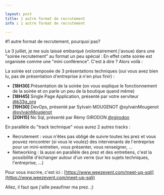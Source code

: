 ```yaml
---

layout: post
title: 1 autre format de recrutement
info : 1 autre format de recrutement

---
```


#1 autre format de recrutement, pourquoi pas?

Le 3 juillet, je me suis laissé embarqué (volontairement j'avoue) dans une "soirée recrutement" au format un peu spécial : En effet cette soirée est organisée comme une "mini conférence". C'est à dire ? Alors voilà :

La soirée est composée de 3 présentations techniques (oui vous avez bien lu, pas de présentation d'entreprise à n'en plus finir) :


- **[18H30]**  Présentation de la soirée (on vous explique le fonctionnement de la soirée et on parle un peu de la boutique quand même)
- **[18H45]**  Single Page Application, présenté par votre serviteur [@k33g_org](https://twitter.com/k33g_org)
- **[19H30]**  DevOps, présenté par Sylvain MOUGENOT @sylvainMougenot [@sylvainMougenot](https://twitter.com/sylvainMougenot)
- **[20H15]**  No Sql, présenté par Rémy GIRODON [@rgirodon](https://twitter.com/rgirodon)

En parallèle du "track technique" vous aurez 2 autres tracks :

- Recrutement : vous n'êtes pas obligé de suivre toutes les prez et vous pouvez rencontrer (si vous le voulez) des intervenants de l'entreprise pour un mini-entretien, vous présenter, vous renseigner, ... 
- Networking : là aussi en parallèle des prez et des entretiens, c'est la possibilité d'échanger autour d'un verre (sur les sujets techniques, l'entreprise, ...)

Pour vous inscrire, c'est ici : [https://www.weezevent.com/meet-up-sqli](https://www.weezevent.com/meet-up-sqli)

Allez, il faut que j'aille peaufiner ma prez. ;)
